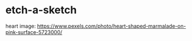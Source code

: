 # etch-a-sketch

heart image: https://www.pexels.com/photo/heart-shaped-marmalade-on-pink-surface-5723000/